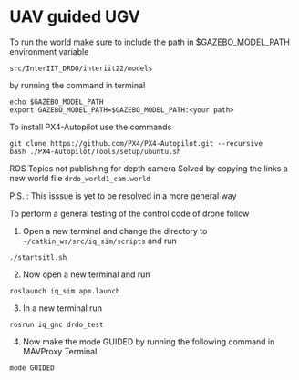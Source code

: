# UAV guided UGV
To run the world make sure to include the path in $GAZEBO_MODEL_PATH environment variable

```src/InterIIT_DRDO/interiit22/models```

by running the command in terminal
```
echo $GAZEBO_MODEL_PATH
export GAZEBO_MODEL_PATH=$GAZEBO_MODEL_PATH:<your path>
```

To install PX4-Autopilot use the commands

```
git clone https://github.com/PX4/PX4-Autopilot.git --recursive
bash ./PX4-Autopilot/Tools/setup/ubuntu.sh
```

ROS Topics not publishing for depth camera
Solved by copying the links a new world file ```drdo_world1_cam.world```

P.S. : This isssue is yet to be resolved in a more general way

To perform a general testing of the control code of drone follow
1. Open a new terminal and change the directory to ```~/catkin_ws/src/iq_sim/scripts``` and run
```
./startsitl.sh
```

2. Now open a new terminal and run
```
roslaunch iq_sim apm.launch
```

3. In a new terminal run
```
rosrun iq_gnc drdo_test
```

4. Now make the mode GUIDED by running the following command in MAVProxy Terminal
```
mode GUIDED
```


